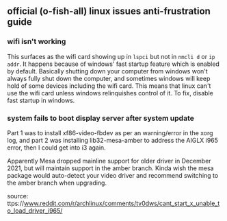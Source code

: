 ## official (o-fish-all) linux issues anti-frustration guide

### wifi isn't working

This surfaces as the wifi card showing up in `lspci` but not in `nmcli d` or `ip addr`. It happens because of windows' fast startup feature which is enabled by default. Basically shutting down your computer from windows won't always fully shut down the computer, and sometimes windows will keep hold of some devices including the wifi card. This means that linux can't use the wifi card unless windows relinquishes control of it. To fix, disable fast startup in windows.

### system fails to boot display server after system update

Part 1 was to install xf86-video-fbdev as per an warning/error in the xorg log, and part 2 was installing lib32-mesa-amber to address the AIGLX i965 error, then I could get into i3 again.

Apparently Mesa dropped mainline support for older driver in December 2021, but will maintain support in the amber branch. Kinda wish the mesa package would auto-detect your video driver and recommend switching to the amber branch when upgrading.

source: ttps://www.reddit.com/r/archlinux/comments/tv0dws/cant_start_x_unable_to_load_driver_i965/
